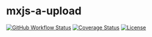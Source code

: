 # mxjs-a-upload

[![GitHub Workflow Status](https://img.shields.io/github/actions/workflow/status/miaoxing/mxjs-a-upload/build.yml?style=flat-square)](https://github.com/miaoxing/mxjs-a-upload/actions)
[![Coverage Status](https://img.shields.io/coveralls/miaoxing/mxjs-a-upload.svg?style=flat-square)](https://coveralls.io/r/miaoxing/mxjs-a-upload)
[![License](http://img.shields.io/badge/license-MIT-brightgreen.svg?style=flat-square)](http://www.opensource.org/licenses/MIT)
